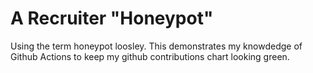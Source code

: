 # A Recruiter "Honeypot"

Using the term honeypot loosley. This demonstrates my knowdedge of Github Actions to keep my github contributions chart looking green. 
